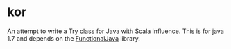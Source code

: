 kor
===

An attempt to write a Try class for Java with Scala influence.  This is for java 1.7 and depends on the [FunctionalJava](http://functionaljava.org/)
library.
